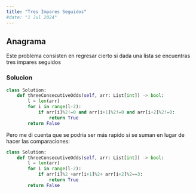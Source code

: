 ```yaml
---
title: "Tres Impares Seguidos"
#date: "1 Jul 2024"
---
```


## Anagrama

Este problema consisten en regresar cierto si dada una lista se encuentras tres impares seguidos

### Solucion

```py
class Solution:
    def threeConsecutiveOdds(self, arr: List[int]) -> bool:
        l = len(arr)
        for i in range(l-2):
            if arr[i]%2!=0 and arr[i+1]%2!=0 and arr[i+2]%2!=0:
                return True
        return False
```
Pero me di cuenta que se podria ser más rapido si se suman en lugar de hacer las comparaciones:

```py
class Solution:
    def threeConsecutiveOdds(self, arr: List[int]) -> bool:
        l = len(arr)
        for i in range(l-2):
            if arr[i]%2 +arr[i+1]%2+ arr[i+2]%2==3:
                return True
        return False
        

```
